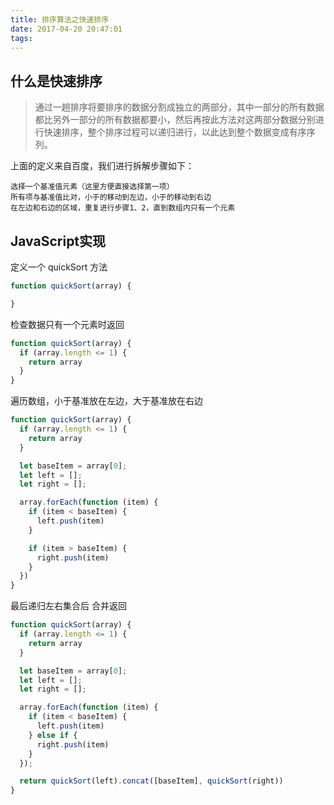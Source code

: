 ```yaml
---
title: 排序算法之快速排序
date: 2017-04-20 20:47:01
tags:
---
```

## 什么是快速排序

> 通过一趟排序将要排序的数据分割成独立的两部分，其中一部分的所有数据都比另外一部分的所有数据都要小，然后再按此方法对这两部分数据分别进行快速排序，整个排序过程可以递归进行，以此达到整个数据变成有序序列。

上面的定义来自百度，我们进行拆解步骤如下：
```
选择一个基准值元素（这里方便直接选择第一项）
所有项与基准值比对，小于的移动到左边，小于的移动到右边
在左边和右边的区域，重复进行步骤1、2，直到数组内只有一个元素
```

## JavaScript实现
定义一个 quickSort 方法

```JavaScript
function quickSort(array) {

}
```

检查数据只有一个元素时返回

```JavaScript
function quickSort(array) {
  if (array.length <= 1) {
    return array
  }
}
```

遍历数组，小于基准放在左边，大于基准放在右边

```JavaScript
function quickSort(array) {
  if (array.length <= 1) {
    return array
  }

  let baseItem = array[0];
  let left = [];
  let right = [];

  array.forEach(function (item) {
    if (item < baseItem) {
      left.push(item)
    }

    if (item > baseItem) {
      right.push(item)
    }
  })
}
```

最后递归左右集合后 合并返回

```JavaScript
function quickSort(array) {
  if (array.length <= 1) {
    return array
  }

  let baseItem = array[0];
  let left = [];
  let right = [];

  array.forEach(function (item) {
    if (item < baseItem) {
      left.push(item)
    } else if {
      right.push(item)
    }
  });

  return quickSort(left).concat([baseItem], quickSort(right))
}
```
